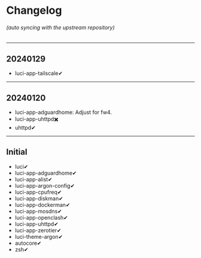 # Changelog
###### (auto syncing with the upstream repository)

---

## 20240129
* luci-app-tailscale✔

---

## 20240120
* luci-app-adguardhome: Adjust for fw4.
* luci-app-uhttpd✖️
* uhttpd✔

---

## Initial
* luci✔
* luci-app-adguardhome✔
* luci-app-alist✔
* luci-app-argon-config✔
* luci-app-cpufreq✔
* luci-app-diskman✔
* luci-app-dockerman✔
* luci-app-mosdns✔
* luci-app-openclash✔
* luci-app-uhttpd✔
* luci-app-zerotier✔
* luci-theme-argon✔
* autocore✔
* zsh✔